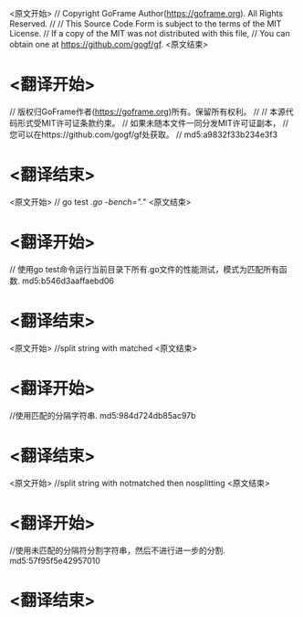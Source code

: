 
<原文开始>
// Copyright GoFrame Author(https://goframe.org). All Rights Reserved.
//
// This Source Code Form is subject to the terms of the MIT License.
// If a copy of the MIT was not distributed with this file,
// You can obtain one at https://github.com/gogf/gf.
<原文结束>

# <翻译开始>
// 版权归GoFrame作者(https://goframe.org)所有。保留所有权利。
//
// 本源代码形式受MIT许可证条款约束。
// 如果未随本文件一同分发MIT许可证副本，
// 您可以在https://github.com/gogf/gf处获取。
// md5:a9832f33b234e3f3
# <翻译结束>


<原文开始>
// go test *.go -bench=".*"
<原文结束>

# <翻译开始>
// 使用go test命令运行当前目录下所有.go文件的性能测试，模式为匹配所有函数. md5:b546d3aaffaebd06
# <翻译结束>


<原文开始>
//split string with matched
<原文结束>

# <翻译开始>
//使用匹配的分隔字符串. md5:984d724db85ac97b
# <翻译结束>


<原文开始>
//split string with notmatched then nosplitting
<原文结束>

# <翻译开始>
//使用未匹配的分隔符分割字符串，然后不进行进一步的分割. md5:57f95f5e42957010
# <翻译结束>

